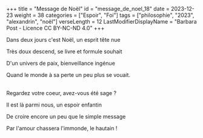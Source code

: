 +++
title = "Message de Noël"
id = "message_de_noel_18"
date = 2023-12-23
weight = 38
categories = ["Espoir", "Foi"]
tags = ["philosophie", "2023", "alexandrin", "noël"]
verseLength = 12
LastModifierDisplayName = "Barbara Post - Licence CC BY-NC-ND 4.0"
+++

Dans deux jours c'est Noël, un esprit tête nue

Très doux descend, se livre et formule souhait

D'un univers de paix, bienveillance ingénue

Quand le monde à sa perte un peu plus se vouait.

 \
 Regardez votre coeur, avez-vous été sage ?

 Il est là parmi nous, un espoir enfantin

 De croire encore un peu que le simple message

 Par l'amour chassera l'immonde, le hautain !
